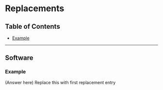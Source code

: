 # Replacements

## Table of Contents
- [Example](#Example)

---

## Software

### Example
(Answer here)
Replace this with first replacement entry
